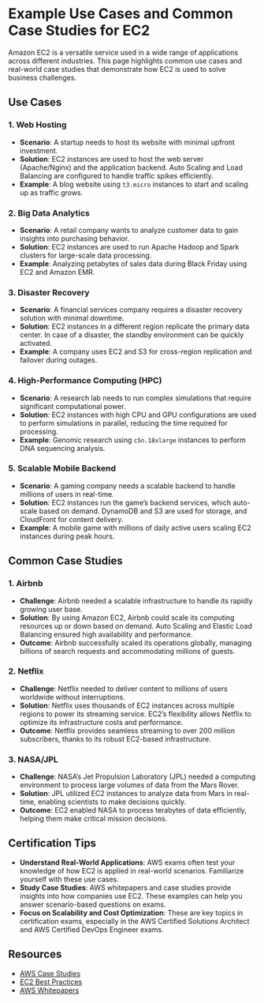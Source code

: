 # Example Use Cases and Common Case Studies for EC2

Amazon EC2 is a versatile service used in a wide range of applications across different industries. This page highlights common use cases and real-world case studies that demonstrate how EC2 is used to solve business challenges.

## Use Cases

### 1. **Web Hosting**
   - **Scenario**: A startup needs to host its website with minimal upfront investment.
   - **Solution**: EC2 instances are used to host the web server (Apache/Nginx) and the application backend. Auto Scaling and Load Balancing are configured to handle traffic spikes efficiently.
   - **Example**: A blog website using `t3.micro` instances to start and scaling up as traffic grows.

### 2. **Big Data Analytics**
   - **Scenario**: A retail company wants to analyze customer data to gain insights into purchasing behavior.
   - **Solution**: EC2 instances are used to run Apache Hadoop and Spark clusters for large-scale data processing.
   - **Example**: Analyzing petabytes of sales data during Black Friday using EC2 and Amazon EMR.

### 3. **Disaster Recovery**
   - **Scenario**: A financial services company requires a disaster recovery solution with minimal downtime.
   - **Solution**: EC2 instances in a different region replicate the primary data center. In case of a disaster, the standby environment can be quickly activated.
   - **Example**: A company uses EC2 and S3 for cross-region replication and failover during outages.

### 4. **High-Performance Computing (HPC)**
   - **Scenario**: A research lab needs to run complex simulations that require significant computational power.
   - **Solution**: EC2 instances with high CPU and GPU configurations are used to perform simulations in parallel, reducing the time required for processing.
   - **Example**: Genomic research using `c5n.18xlarge` instances to perform DNA sequencing analysis.

### 5. **Scalable Mobile Backend**
   - **Scenario**: A gaming company needs a scalable backend to handle millions of users in real-time.
   - **Solution**: EC2 instances run the game’s backend services, which auto-scale based on demand. DynamoDB and S3 are used for storage, and CloudFront for content delivery.
   - **Example**: A mobile game with millions of daily active users scaling EC2 instances during peak hours.

## Common Case Studies

### 1. **Airbnb**
   - **Challenge**: Airbnb needed a scalable infrastructure to handle its rapidly growing user base.
   - **Solution**: By using Amazon EC2, Airbnb could scale its computing resources up or down based on demand. Auto Scaling and Elastic Load Balancing ensured high availability and performance.
   - **Outcome**: Airbnb successfully scaled its operations globally, managing billions of search requests and accommodating millions of guests.

### 2. **Netflix**
   - **Challenge**: Netflix needed to deliver content to millions of users worldwide without interruptions.
   - **Solution**: Netflix uses thousands of EC2 instances across multiple regions to power its streaming service. EC2’s flexibility allows Netflix to optimize its infrastructure costs and performance.
   - **Outcome**: Netflix provides seamless streaming to over 200 million subscribers, thanks to its robust EC2-based infrastructure.

### 3. **NASA/JPL**
   - **Challenge**: NASA’s Jet Propulsion Laboratory (JPL) needed a computing environment to process large volumes of data from the Mars Rover.
   - **Solution**: JPL utilized EC2 instances to analyze data from Mars in real-time, enabling scientists to make decisions quickly.
   - **Outcome**: EC2 enabled NASA to process terabytes of data efficiently, helping them make critical mission decisions.

## Certification Tips

- **Understand Real-World Applications**: AWS exams often test your knowledge of how EC2 is applied in real-world scenarios. Familiarize yourself with these use cases.
- **Study Case Studies**: AWS whitepapers and case studies provide insights into how companies use EC2. These examples can help you answer scenario-based questions on exams.
- **Focus on Scalability and Cost Optimization**: These are key topics in certification exams, especially in the AWS Certified Solutions Architect and AWS Certified DevOps Engineer exams.

## Resources

- [AWS Case Studies](https://aws.amazon.com/solutions/case-studies/)
- [EC2 Best Practices](https://aws.amazon.com/ec2/)
- [AWS Whitepapers](https://aws.amazon.com/whitepapers/)
